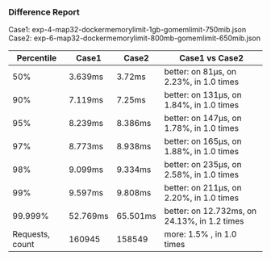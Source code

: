 ### Difference Report
Case1: exp-4-map32-dockermemorylimit-1gb-gomemlimit-750mib.json
Case2: exp-6-map32-dockermemorylimit-800mb-gomemlimit-650mib.json

|Percentile|Case1|Case2|Case1 vs Case2|
|---|---|---|---|
|50%|3.639ms|3.72ms|better: on 81µs, on 2.23%, in 1.0 times |
|90%|7.119ms|7.25ms|better: on 131µs, on 1.84%, in 1.0 times |
|95%|8.239ms|8.386ms|better: on 147µs, on 1.78%, in 1.0 times |
|97%|8.773ms|8.938ms|better: on 165µs, on 1.88%, in 1.0 times |
|98%|9.099ms|9.334ms|better: on 235µs, on 2.58%, in 1.0 times |
|99%|9.597ms|9.808ms|better: on 211µs, on 2.20%, in 1.0 times |
|99.999%|52.769ms|65.501ms|better: on 12.732ms, on 24.13%, in 1.2 times |
|Requests, count|160945|158549|more: 1.5% , in 1.0 times |
